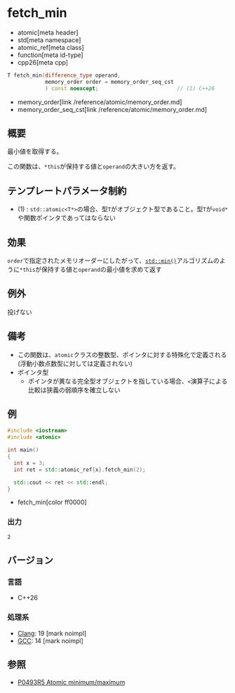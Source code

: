 # fetch_min
* atomic[meta header]
* std[meta namespace]
* atomic_ref[meta class]
* function[meta id-type]
* cpp26[meta cpp]

```cpp
T fetch_min(difference_type operand,
            memory_order order = memory_order_seq_cst
            ) const noexcept;                         // (1) C++26
```
* memory_order[link /reference/atomic/memory_order.md]
* memory_order_seq_cst[link /reference/atomic/memory_order.md]

## 概要
最小値を取得する。

この関数は、`*this`が保持する値と`operand`の大きい方を返す。


## テンプレートパラメータ制約
- (1) : `std::atomic<T*>`の場合、型`T`がオブジェクト型であること。型`T`が`void*`や関数ポインタであってはならない


## 効果
`order`で指定されたメモリオーダーにしたがって、[`std::min()`](/reference/algorithm/min.md)アルゴリズムのように`*this`が保持する値と`operand`の最小値を求めて返す


## 例外
投げない


## 備考
- この関数は、`atomic`クラスの整数型、ポインタに対する特殊化で定義される (浮動小数点数型に対しては定義されない)
- ポインタ型
    - ポインタが異なる完全型オブジェクトを指している場合、`<`演算子による比較は狭義の弱順序を確立しない


## 例
```cpp example
#include <iostream>
#include <atomic>

int main()
{
  int x = 3;
  int ret = std::atomic_ref{x}.fetch_min(2);

  std::cout << ret << std::endl;
}
```
* fetch_min[color ff0000]


### 出力
```
2
```

## バージョン
### 言語
- C++26

### 処理系
- [Clang](/implementation.md#clang): 19 [mark noimpl]
- [GCC](/implementation.md#gcc): 14 [mark noimpl]


## 参照
- [P0493R5 Atomic minimum/maximum](https://open-std.org/jtc1/sc22/wg21/docs/papers/2024/p0493r5.pdf)
